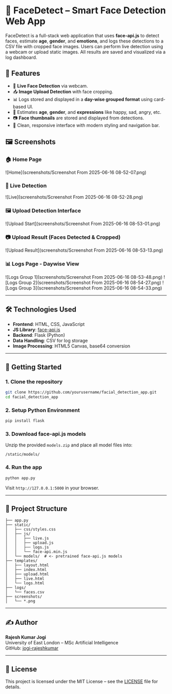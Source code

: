 
# 🧠 FaceDetect – Smart Face Detection Web App

FaceDetect is a full-stack web application that uses **face-api.js** to detect faces, estimate **age**, **gender**, and **emotions**, and logs these detections to a CSV file with cropped face images. Users can perform live detection using a webcam or upload static images. All results are saved and visualized via a log dashboard.

## 🌟 Features

- 🔴 **Live Face Detection** via webcam.
- 📤 **Image Upload Detection** with face cropping.
- 📊 Logs stored and displayed in a **day-wise grouped format** using card-based UI.
- 🧓 Estimates **age**, **gender**, and **expressions** like happy, sad, angry, etc.
- 📷 **Face thumbnails** are stored and displayed from detections.
- 🎨 Clean, responsive interface with modern styling and navigation bar.

## 🖼️ Screenshots

### 🏠 Home Page
![Home](screenshots/Screenshot From 2025-06-16 08-52-07.png)

### 🎥 Live Detection
![Live](screenshots/Screenshot From 2025-06-16 08-52-28.png)

### 🖼️ Upload Detection Interface
![Upload Start](screenshots/Screenshot From 2025-06-16 08-53-01.png)

### 📷 Upload Result (Faces Detected & Cropped)
![Upload Result](screenshots/Screenshot From 2025-06-16 08-53-13.png)

### 📊 Logs Page - Daywise View
![Logs Group 1](screenshots/Screenshot From 2025-06-16 08-53-48.png)
![Logs Group 2](screenshots/Screenshot From 2025-06-16 08-54-27.png)
![Logs Group 3](screenshots/Screenshot From 2025-06-16 08-54-33.png)

---

## 🛠️ Technologies Used

- **Frontend**: HTML, CSS, JavaScript
- **JS Library**: [face-api.js](https://github.com/justadudewhohacks/face-api.js)
- **Backend**: Flask (Python)
- **Data Handling**: CSV for log storage
- **Image Processing**: HTML5 Canvas, base64 conversion

---

## 🚀 Getting Started

### 1. Clone the repository
```bash
git clone https://github.com/yourusername/facial_detection_app.git
cd facial_detection_app
```

### 2. Setup Python Environment
```bash
pip install flask
```

### 3. Download face-api.js models
Unzip the provided `models.zip` and place all model files into:
```
/static/models/
```

### 4. Run the app
```bash
python app.py
```

Visit `http://127.0.0.1:5000` in your browser.

---

## 📁 Project Structure

```
├── app.py
├── static/
│   ├── css/styles.css
│   ├── js/
│   │   ├── live.js
│   │   ├── upload.js
│   │   ├── logs.js
│   │   └── face-api.min.js
│   └── models/  # <- pretrained face-api.js models
├── templates/
│   ├── layout.html
│   ├── index.html
│   ├── upload.html
│   ├── live.html
│   └── logs.html
├── logs/
│   └── faces.csv
├── screenshots/
│   └── *.png
```

---

## ✍️ Author

**Rajesh Kumar Jogi**  
University of East London – MSc Artificial Intelligence  
GitHub: [jogi-rajeshkumar](https://github.com/jogi-rajeshkumar)

---

## 📝 License

This project is licensed under the MIT License – see the [LICENSE](LICENSE) file for details.
